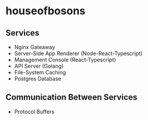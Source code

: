 # houseofbosons

## Services

- Nginx Gateaway
- Server-Side App Renderer (Node-React-Typescript)
- Management Console (React-Typescript)
- API Server (Golang)
- File-System Caching
- Postgres Database

## Communication Between Services

- Protocol Buffers